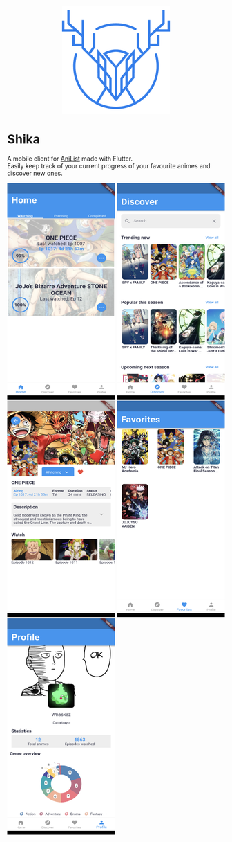<p align = center>
  <img src="/assets/icon/logo.png" width="250" height="250">
</p>

# Shika

A mobile client for [AniList](https://anilist.co) made with Flutter.  
Easily keep track of your current progress of your favourite animes and discover new ones.

<p float = left>
  <img src="/screenshots/home.png" width="250" height="500">
  <img src="/screenshots/discover.png" width="250" height="500">
  <img src="/screenshots/details.png" width="250" height="500">
  <img src="/screenshots/favs.png" width="250" height="500">
  <img src="/screenshots/profile.png" width="250" height="500">
</p>